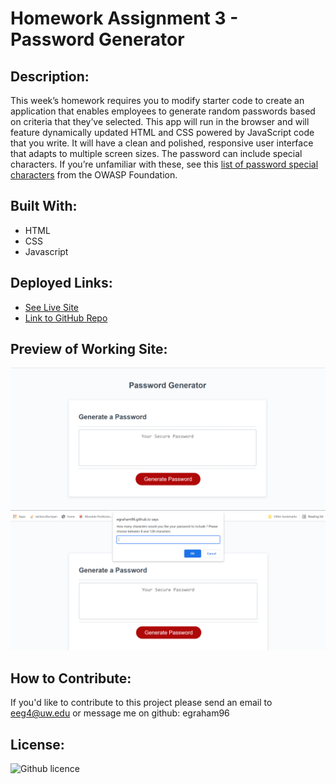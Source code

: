 # Homework Assignment 3 - Password Generator

## Description:
This week’s homework requires you to modify starter code to create an application that enables employees to generate random passwords based on criteria that they’ve selected. This app will run in the browser and will feature dynamically updated HTML and CSS powered by JavaScript code that you write. It will have a clean and polished, responsive user interface that adapts to multiple screen sizes. The password can include special characters. If you’re unfamiliar with these, see this [list of password special characters](https://www.owasp.org/index.php/Password_special_characters) from the OWASP Foundation.

## Built With:
* HTML
* CSS
* Javascript

## Deployed Links:
* [See Live Site](https://egraham96.github.io/Random-Password-Generator/)
* [Link to GitHub Repo](https://github.com/egraham96/Random-Password-Generator)
                                                                                        
## Preview of Working Site:
![Screenshot of Deployed Application](Assets/ScreenshotofDeployedApplication.PNG)
![Screenshot of Deployed Application](Assets/AnotherScreenshotofDeployedApplication.PNG)

## How to Contribute:
If you'd like to contribute to this project please send an email to eeg4@uw.edu or message me on github: egraham96

## License:
![Github licence](http://img.shields.io/badge/license-MIT-blue.svg)

